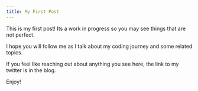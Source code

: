 ```yaml
---
title: My First Post
---
```


This is my first post! Its a work in progress so you may see things that are not perfect. 

I hope you will follow me as I talk about my coding journey and some related topics. 

If you feel like reaching out about anything you see here, the link to my twitter is in the blog. 

Enjoy!